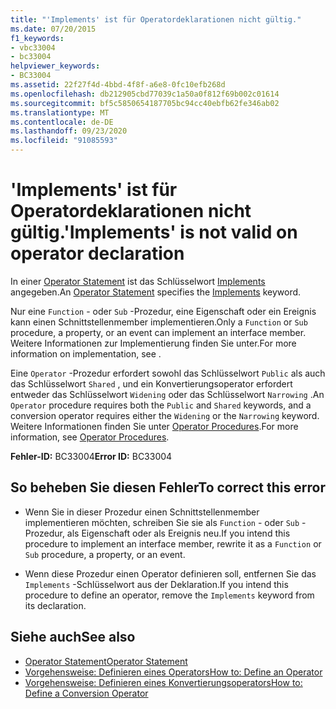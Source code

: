 ```yaml
---
title: "'Implements' ist für Operatordeklarationen nicht gültig."
ms.date: 07/20/2015
f1_keywords:
- vbc33004
- bc33004
helpviewer_keywords:
- BC33004
ms.assetid: 22f27f4d-4bbd-4f8f-a6e8-0fc10efb268d
ms.openlocfilehash: db212905cbd77039c1a50a0f812f69b002c01614
ms.sourcegitcommit: bf5c5850654187705bc94cc40ebfb62fe346ab02
ms.translationtype: MT
ms.contentlocale: de-DE
ms.lasthandoff: 09/23/2020
ms.locfileid: "91085593"
---
```

# <a name="implements-is-not-valid-on-operator-declaration"></a><span data-ttu-id="b1f29-102">'Implements' ist für Operatordeklarationen nicht gültig.</span><span class="sxs-lookup"><span data-stu-id="b1f29-102">'Implements' is not valid on operator declaration</span></span>

<span data-ttu-id="b1f29-103">In einer [Operator Statement](../language-reference/statements/operator-statement.md) ist das Schlüsselwort [Implements](../language-reference/statements/implements-clause.md) angegeben.</span><span class="sxs-lookup"><span data-stu-id="b1f29-103">An [Operator Statement](../language-reference/statements/operator-statement.md) specifies the [Implements](../language-reference/statements/implements-clause.md) keyword.</span></span>  
  
 <span data-ttu-id="b1f29-104">Nur eine `Function` - oder `Sub` -Prozedur, eine Eigenschaft oder ein Ereignis kann einen Schnittstellenmember implementieren.</span><span class="sxs-lookup"><span data-stu-id="b1f29-104">Only a `Function` or `Sub` procedure, a property, or an event can implement an interface member.</span></span> <span data-ttu-id="b1f29-105">Weitere Informationen zur Implementierung finden Sie unter.</span><span class="sxs-lookup"><span data-stu-id="b1f29-105">For more information on implementation, see .</span></span>  
  
 <span data-ttu-id="b1f29-106">Eine `Operator` -Prozedur erfordert sowohl das Schlüsselwort `Public` als auch das Schlüsselwort `Shared` , und ein Konvertierungsoperator erfordert entweder das Schlüsselwort `Widening` oder das Schlüsselwort `Narrowing` .</span><span class="sxs-lookup"><span data-stu-id="b1f29-106">An `Operator` procedure requires both the `Public` and `Shared` keywords, and a conversion operator requires either the `Widening` or the `Narrowing` keyword.</span></span> <span data-ttu-id="b1f29-107">Weitere Informationen finden Sie unter [Operator Procedures](../programming-guide/language-features/procedures/operator-procedures.md).</span><span class="sxs-lookup"><span data-stu-id="b1f29-107">For more information, see [Operator Procedures](../programming-guide/language-features/procedures/operator-procedures.md).</span></span>  
  
 <span data-ttu-id="b1f29-108">**Fehler-ID:** BC33004</span><span class="sxs-lookup"><span data-stu-id="b1f29-108">**Error ID:** BC33004</span></span>  
  
## <a name="to-correct-this-error"></a><span data-ttu-id="b1f29-109">So beheben Sie diesen Fehler</span><span class="sxs-lookup"><span data-stu-id="b1f29-109">To correct this error</span></span>  
  
- <span data-ttu-id="b1f29-110">Wenn Sie in dieser Prozedur einen Schnittstellenmember implementieren möchten, schreiben Sie sie als `Function` - oder `Sub` -Prozedur, als Eigenschaft oder als Ereignis neu.</span><span class="sxs-lookup"><span data-stu-id="b1f29-110">If you intend this procedure to implement an interface member, rewrite it as a `Function` or `Sub` procedure, a property, or an event.</span></span>  
  
- <span data-ttu-id="b1f29-111">Wenn diese Prozedur einen Operator definieren soll, entfernen Sie das `Implements` -Schlüsselwort aus der Deklaration.</span><span class="sxs-lookup"><span data-stu-id="b1f29-111">If you intend this procedure to define an operator, remove the `Implements` keyword from its declaration.</span></span>  
  
## <a name="see-also"></a><span data-ttu-id="b1f29-112">Siehe auch</span><span class="sxs-lookup"><span data-stu-id="b1f29-112">See also</span></span>

- [<span data-ttu-id="b1f29-113">Operator Statement</span><span class="sxs-lookup"><span data-stu-id="b1f29-113">Operator Statement</span></span>](../language-reference/statements/operator-statement.md)
- [<span data-ttu-id="b1f29-114">Vorgehensweise: Definieren eines Operators</span><span class="sxs-lookup"><span data-stu-id="b1f29-114">How to: Define an Operator</span></span>](../programming-guide/language-features/procedures/how-to-define-an-operator.md)
- [<span data-ttu-id="b1f29-115">Vorgehensweise: Definieren eines Konvertierungsoperators</span><span class="sxs-lookup"><span data-stu-id="b1f29-115">How to: Define a Conversion Operator</span></span>](../programming-guide/language-features/procedures/how-to-define-a-conversion-operator.md)
